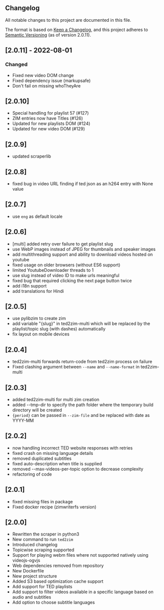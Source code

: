 ## Changelog

All notable changes to this project are documented in this file.

The format is based on [Keep a Changelog](https://keepachangelog.com/en/1.0.0/),
and this project adheres to [Semantic Versioning](https://semver.org/spec/v2.0.0.html) (as of version 2.0.11).

## [2.0.11] - 2022-08-01

### Changed

- Fixed new video DOM change
- Fixed dependency issue (markupsafe)
- Don't fail on missing whoTheyAre

## [2.0.10]

- Special handling for playlist 57 (#127)
- ZIM entries now have Titles (#126)
- Updated for new playlists DOM (#124)
- Updated for new video DOM (#129)


## [2.0.9]

- updated scraperlib

## [2.0.8]

- fixed bug in video URL finding if ted json as an h264 entry with None value

## [2.0.7]

- use `eng` as default locale

## [2.0.6]

- [multi] added retry over failure to get playlist slug
- use WebP images instead of JPEG for thumbnails and speaker images
- add multithreading support and ability to download videos hosted on youtube
- fixed usage on older browsers (without ES6 support)
- limited YoutubeDownloader threads to 1
- use slug instead of video ID to make urls meaningful
- fixed bug that required clicking the next page button twice
- add i18n support
- add translations for Hindi

## [2.0.5]

- use pylibzim to create zim
- add variable "{slug}" in ted2zim-multi which will be replaced by the playlist/topic slug (with dashes) automatically
- fix layout on mobile devices

## [2.0.4]

- ted2zim-multi forwards return-code from ted2zim process on failure
- Fixed clashing argument between `--name` and `--name-format` in ted2zim-multi

## [2.0.3]

- added ted2zim-multi for multi zim creation
- added --tmp-dir to specify the path folder where the temporary build directory will be created
- `{period}` can be passed in `--zim-file` and be replaced with date as YYYY-MM

## [2.0.2]

- now handling incorrect TED website responses with retries
- fixed crash on missing language details
- removed duplicated subtitles
- fixed auto-description when title is supplied
- removed --max-videos-per-topic option to decrease complexity
- refactoring of code

## [2.0.1]

- fixed missing files in package
- Fixed docker recipe (zimwriterfs version)

## [2.0.0]

- Rewritten the scraper in python3
- New command to run `ted2zim`
- Introduced changelog
- Topicwise scraping supported
- Support for playing webm files where not supported natively using videojs-ogvjs
- Web dependencies removed from repository
- New Dockerfile
- New project structure
- Added S3 based optimization cache support
- Add support for TED playlists
- Add support to filter videos available in a specific language based on audio and subtitles
- Add option to choose subtitle languages
